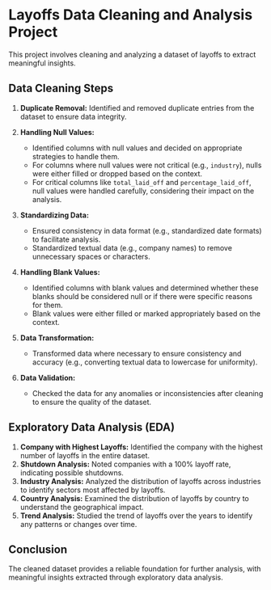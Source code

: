 # Layoffs Data Cleaning and Analysis Project

This project involves cleaning and analyzing a dataset of layoffs to extract meaningful insights.

## Data Cleaning Steps

1. **Duplicate Removal:** Identified and removed duplicate entries from the dataset to ensure data integrity.

2. **Handling Null Values:**
   - Identified columns with null values and decided on appropriate strategies to handle them.
   - For columns where null values were not critical (e.g., `industry`), nulls were either filled or dropped based on the context.
   - For critical columns like `total_laid_off` and `percentage_laid_off`, null values were handled carefully, considering their impact on the analysis.

3. **Standardizing Data:**
   - Ensured consistency in data format (e.g., standardized date formats) to facilitate analysis.
   - Standardized textual data (e.g., company names) to remove unnecessary spaces or characters.

4. **Handling Blank Values:**
   - Identified columns with blank values and determined whether these blanks should be considered null or if there were specific reasons for them.
   - Blank values were either filled or marked appropriately based on the context.

5. **Data Transformation:**
   - Transformed data where necessary to ensure consistency and accuracy (e.g., converting textual data to lowercase for uniformity).

6. **Data Validation:**
   - Checked the data for any anomalies or inconsistencies after cleaning to ensure the quality of the dataset.

## Exploratory Data Analysis (EDA)

1. **Company with Highest Layoffs:** Identified the company with the highest number of layoffs in the entire dataset.
2. **Shutdown Analysis:** Noted companies with a 100% layoff rate, indicating possible shutdowns.
3. **Industry Analysis:** Analyzed the distribution of layoffs across industries to identify sectors most affected by layoffs.
4. **Country Analysis:** Examined the distribution of layoffs by country to understand the geographical impact.
5. **Trend Analysis:** Studied the trend of layoffs over the years to identify any patterns or changes over time.

## Conclusion

The cleaned dataset provides a reliable foundation for further analysis, with meaningful insights extracted through exploratory data analysis.

